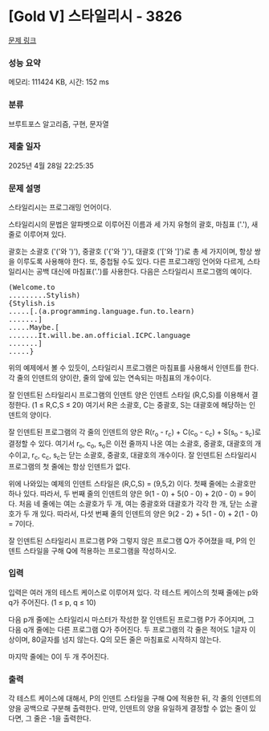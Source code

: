 # [Gold V] 스타일리시 - 3826 

[문제 링크](https://www.acmicpc.net/problem/3826) 

### 성능 요약

메모리: 111424 KB, 시간: 152 ms

### 분류

브루트포스 알고리즘, 구현, 문자열

### 제출 일자

2025년 4월 28일 22:25:35

### 문제 설명

<p>스타일리시는 프로그래밍 언어이다.</p>

<p>스타일리시의 문법은 알파벳으로 이루어진 이름과 세 가지 유형의 괄호, 마침표 ('.'), 새 줄로 이루어져 있다.</p>

<p>괄호는 소괄호 ('('와 ')'), 중괄호 ('{'와 '}'), 대괄호 ('['와 ']')로 총 세 가지이며, 항상 쌍을 이루도록 사용해야 한다. 또, 중첩될 수도 있다. 다른 프로그래밍 언어와 다르게, 스타일리시는 공백 대신에 마침표('.')를 사용한다. 다음은 스타일리시 프로그램의 예이다.</p>

<pre>(Welcome.to
.........Stylish)
{Stylish.is
.....[.(a.programming.language.fun.to.learn)
.......]
.....Maybe.[
.......It.will.be.an.official.ICPC.language
.......]
.....}</pre>

<p>위의 예제에서 볼 수 있듯이, 스타일리시 프로그램은 마침표를 사용해서 인덴트를 한다. 각 줄의 인덴트의 양이란, 줄의 앞에 있는 연속되는 마침표의 개수이다.</p>

<p>잘 인덴트된 스타일리시 프로그램의 인덴트 양은 인덴트 스타일 (R,C,S)를 이용해서 결정한다. (1 ≤ R,C,S ≤ 20) 여기서 R은 소괄호, C는 중괄호, S는 대괄호에 해당하는 인덴트의 양이다.</p>

<p>잘 인덴트된 프로그램의 각 줄의 인덴트의 양은 R(r<sub>o</sub> - r<sub>c</sub>) + C(c<sub>o</sub> - c<sub>c</sub>) + S(s<sub>o</sub> - s<sub>c</sub>)로 결정할 수 있다. 여기서 r<sub>o</sub>, c<sub>o</sub>, s<sub>o</sub>은 이전 줄까지 나온 여는 소괄호, 중괄호, 대괄호의 개수이고, r<sub>c</sub>, c<sub>c</sub>, s<sub>c</sub>는 닫는 소괄호, 중괄호, 대괄호의 개수이다. 잘 인덴트된 스타일리시 프로그램의 첫 줄에는 항상 인덴트가 없다.</p>

<p>위에 나와있는 예제의 인덴트 스타일은 (R,C,S) = (9,5,2) 이다. 첫째 줄에는 소괄호만 하나 있다. 따라서, 두 번째 줄의 인덴트의 양은 9(1 - 0) + 5(0 - 0) + 2(0 - 0) = 9이다. 처음 네 줄에는 여는 소괄호가 두 개, 여는 중괄호와 대괄호가 각각 한 개, 닫는 소괄호가 두 개 있다. 따라서, 다섯 번째 줄의 인덴트의 양은 9(2 - 2) + 5(1 - 0) + 2(1 - 0) = 7이다.</p>

<p>잘 인덴트된 스타일리시 프로그램 P와 그렇지 않은 프로그램 Q가 주어졌을 때, P의 인덴트 스타일을 구해 Q에 적용하는 프로그램을 작성하시오.</p>

### 입력 

 <p>입력은 여러 개의 테스트 케이스로 이루어져 있다. 각 테스트 케이스의 첫째 줄에는 p와 q가 주어진다. (1 ≤ p, q ≤ 10)</p>

<p>다음 p개 줄에는 스타일리시 마스터가 작성한 잘 인덴트된 프로그램 P가 주어지며, 그 다음 q개 줄에는 다른 프로그램 Q가 주어진다. 두 프로그램의 각 줄은 적어도 1글자 이상이며, 80글자를 넘지 않는다. Q의 모든 줄은 마침표로 시작하지 않는다.</p>

<p>마지막 줄에는 0이 두 개 주어진다.</p>

### 출력 

 <p>각 테스트 케이스에 대해서, P의 인덴트 스타일을 구해 Q에 적용한 뒤, 각 줄의 인덴트의 양을 공백으로 구분해 출력한다. 만약, 인덴트의 양을 유일하게 결정할 수 없는 줄이 있다면, 그 줄은 -1을 출력한다.</p>

